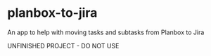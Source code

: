 # planbox-to-jira
An app to help with moving tasks and subtasks from Planbox to Jira

UNFINISHED PROJECT - DO NOT USE

